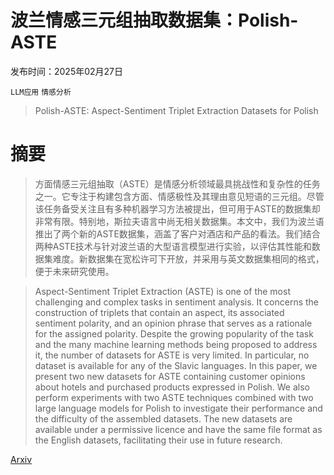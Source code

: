 # 波兰情感三元组抽取数据集：Polish-ASTE

发布时间：2025年02月27日

`LLM应用` `情感分析`

> Polish-ASTE: Aspect-Sentiment Triplet Extraction Datasets for Polish

# 摘要

> 方面情感三元组抽取（ASTE）是情感分析领域最具挑战性和复杂性的任务之一。它专注于构建包含方面、情感极性及其理由意见短语的三元组。尽管该任务备受关注且有多种机器学习方法被提出，但可用于ASTE的数据集却非常有限。特别地，斯拉夫语言中尚无相关数据集。本文中，我们为波兰语推出了两个新的ASTE数据集，涵盖了客户对酒店和产品的看法。我们结合两种ASTE技术与针对波兰语的大型语言模型进行实验，以评估其性能和数据集难度。新数据集在宽松许可下开放，并采用与英文数据集相同的格式，便于未来研究使用。

> Aspect-Sentiment Triplet Extraction (ASTE) is one of the most challenging and complex tasks in sentiment analysis. It concerns the construction of triplets that contain an aspect, its associated sentiment polarity, and an opinion phrase that serves as a rationale for the assigned polarity. Despite the growing popularity of the task and the many machine learning methods being proposed to address it, the number of datasets for ASTE is very limited. In particular, no dataset is available for any of the Slavic languages. In this paper, we present two new datasets for ASTE containing customer opinions about hotels and purchased products expressed in Polish. We also perform experiments with two ASTE techniques combined with two large language models for Polish to investigate their performance and the difficulty of the assembled datasets. The new datasets are available under a permissive licence and have the same file format as the English datasets, facilitating their use in future research.

[Arxiv](https://arxiv.org/abs/2502.20046)